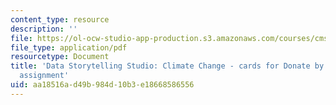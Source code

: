 ```yaml
---
content_type: resource
description: ''
file: https://ol-ocw-studio-app-production.s3.amazonaws.com/courses/cms-631-data-storytelling-studio-climate-change-spring-2017/aa18516ad49b984d10b3e18668586556_MITCMS_631s17_assn_game_ifrccards.pdf
file_type: application/pdf
resourcetype: Document
title: 'Data Storytelling Studio: Climate Change - cards for Donate by Playing game
  assignment'
uid: aa18516a-d49b-984d-10b3-e18668586556
---
```

